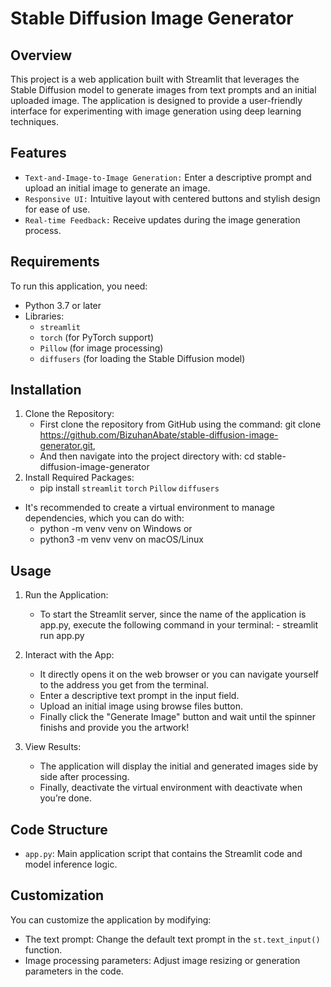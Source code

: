 # Stable Diffusion Image Generator

## Overview

This project is a web application built with Streamlit that leverages the Stable Diffusion model to generate images from text prompts and an initial uploaded image. 
The application is designed to provide a user-friendly interface for experimenting with image generation using deep learning techniques.

## Features

- `Text-and-Image-to-Image Generation:` Enter a descriptive prompt and upload an initial image to generate an image.
- `Responsive UI:` Intuitive layout with centered buttons and stylish design for ease of use.
- `Real-time Feedback:` Receive updates during the image generation process.

## Requirements

To run this application, you need:

- Python 3.7 or later
- Libraries:
  - `streamlit`
  - `torch` (for PyTorch support)
  - `Pillow` (for image processing)
  - `diffusers` (for loading the Stable Diffusion model)

## Installation

1. Clone the Repository:
     - First clone the repository from GitHub using the command:
       git clone https://github.com/BizuhanAbate/stable-diffusion-image-generator.git,
     - And then navigate into the project directory with: cd stable-diffusion-image-generator
2. Install Required Packages:
    - pip install `streamlit` `torch` `Pillow` `diffusers`
 - It's recommended to create a virtual environment to manage dependencies, which you can do with:
    - python -m venv venv on Windows or
    - python3 -m venv venv on macOS/Linux
   
## Usage

1. Run the Application:
    - To start the Streamlit server, since the name of the application is app.py, execute the following command in your terminal:
           - streamlit run app.py

3. Interact with the App:
   - It directly opens it on the web browser or you can navigate yourself to the address you get from the terminal.
   - Enter a descriptive text prompt in the input field.
   - Upload an initial image using browse files button.
   - Finally click the "Generate Image" button and wait until the spinner finishs and provide you the artwork!

4. View Results:
     - The application will display the initial and generated images side by side after processing.
     - Finally, deactivate the virtual environment with deactivate when you’re done.

## Code Structure

- `app.py`: Main application script that contains the Streamlit code and model inference logic.

## Customization

You can customize the application by modifying:

- The text prompt: Change the default text prompt in the `st.text_input()` function.
- Image processing parameters: Adjust image resizing or generation parameters in the code.


